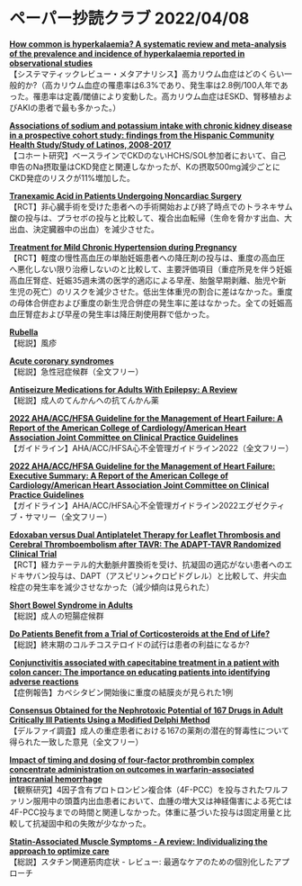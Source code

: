 # ペーパー抄読クラブ 2022/04/08

[**How common is hyperkalaemia? A systematic review and meta-analysis of the prevalence and incidence of hyperkalaemia reported in observational studies**](https://pubmed.ncbi.nlm.nih.gov/35371465/)  
【システマティックレビュー・メタアナリシス】高カリウム血症はどのくらい一般的か?（高カリウム血症の罹患率は6.3%であり、発生率は2.8例/100人年であった。罹患率は定義/閾値により変動した。高カリウム血症はESKD、腎移植およびAKIの患者で最も多かった。）

[**Associations of sodium and potassium intake with chronic kidney disease in a prospective cohort study: findings from the Hispanic Community Health Study/Study of Latinos, 2008-2017**](https://pubmed.ncbi.nlm.nih.gov/35387601/)  
【コホート研究】ベースラインでCKDのないHCHS/SOL参加者において、自己申告のNa摂取量はCKD発症と関連しなかったが、Kの摂取500mg減少ごとにCKD発症のリスクが11%増加した。

[**Tranexamic Acid in Patients Undergoing Noncardiac Surgery**](https://pubmed.ncbi.nlm.nih.gov/35363452/)  
【RCT】非心臓手術を受けた患者への手術開始および終了時点でのトラネキサム酸の投与は、プラセボの投与と比較して、複合出血転帰（生命を脅かす出血、大出血、決定臓器中の出血）を減少させた。

[**Treatment for Mild Chronic Hypertension during Pregnancy**](https://pubmed.ncbi.nlm.nih.gov/35363951/)  
【RCT】軽度の慢性高血圧の単胎妊娠患者への降圧剤の投与は、重度の高血圧へ悪化しない限り治療しないのと比較して、主要評価項目（重症所見を伴う妊娠高血圧腎症、妊娠35週未満の医学的適応による早産、胎盤早期剥離、胎児や新生児の死亡）のリスクを減少させた。低出生体重児の割合に差はなかった。重度の母体合併症および重度の新生児合併症の発生率に差はなかった。全ての妊娠高血圧腎症および早産の発生率は降圧剤使用群で低かった。

[**Rubella**](https://pubmed.ncbi.nlm.nih.gov/35367004/)  
【総説】風疹

[**Acute coronary syndromes**](https://pubmed.ncbi.nlm.nih.gov/35367005/)  
【総説】急性冠症候群（全文フリー）

[**Antiseizure Medications for Adults With Epilepsy: A Review**](https://pubmed.ncbi.nlm.nih.gov/35380580/)  
【総説】成人のてんかんへの抗てんかん薬

[**2022 AHA/ACC/HFSA Guideline for the Management of Heart Failure: A Report of the American College of Cardiology/American Heart Association Joint Committee on Clinical Practice Guidelines**](https://pubmed.ncbi.nlm.nih.gov/35363499/)  
【ガイドライン】AHA/ACC/HFSA心不全管理ガイドライン2022（全文フリー）

[**2022 AHA/ACC/HFSA Guideline for the Management of Heart Failure: Executive Summary: A Report of the American College of Cardiology/American Heart Association Joint Committee on Clinical Practice Guidelines**](https://pubmed.ncbi.nlm.nih.gov/35363500/)  
【ガイドライン】AHA/ACC/HFSA心不全管理ガイドライン2022エグゼクティブ・サマリー（全文フリー）

[**Edoxaban versus Dual Antiplatelet Therapy for Leaflet Thrombosis and Cerebral Thromboembolism after TAVR: The ADAPT-TAVR Randomized Clinical Trial**](https://pubmed.ncbi.nlm.nih.gov/35373583/)  
【RCT】経カテーテル的大動脈弁置換術を受け、抗凝固の適応がない患者へのエドキサバン投与は、DAPT（アスピリン+クロピドグレル）と比較して、弁尖血栓症の発生率を減少させなかった（減少傾向は見られた）

[**Short Bowel Syndrome in Adults**](https://pubmed.ncbi.nlm.nih.gov/35383576/)  
【総説】成人の短腸症候群

[**Do Patients Benefit from a Trial of Corticosteroids at the End of Life?**](https://pubmed.ncbi.nlm.nih.gov/35362799/)  
【総説】終末期のコルチコステロイドの試行は患者の利益になるか?

[**Conjunctivitis associated with capecitabine treatment in a patient with colon cancer: The importance on educating patients into identifying adverse reactions**](https://pubmed.ncbi.nlm.nih.gov/35369809/)  
【症例報告】カペシタビン開始後に重度の結膜炎が見られた1例

[**Consensus Obtained for the Nephrotoxic Potential of 167 Drugs in Adult Critically Ill Patients Using a Modified Delphi Method**](https://pubmed.ncbi.nlm.nih.gov/35389144/)  
【デルファイ調査】成人の重症患者における167の薬剤の潜在的腎毒性について得られた一致した意見（全文フリー）

[**Impact of timing and dosing of four-factor prothrombin complex concentrate administration on outcomes in warfarin-associated intracranial hemorrhage**](https://pubmed.ncbi.nlm.nih.gov/35384000/)  
【観察研究】4因子含有プロトロンビン複合体（4F-PCC）を投与されたワルファリン服用中の頭蓋内出血患者において、血腫の増大又は神経傷害による死亡は4F-PCC投与までの時間と関連しなかった。体重に基づいた投与は固定用量と比較して抗凝固中和の失敗が少なかった。

[**Statin-Associated Muscle Symptoms - A review: Individualizing the approach to optimize care**](https://pubmed.ncbi.nlm.nih.gov/35388918/)  
【総説】スタチン関連筋肉症状 - レビュー: 最適なケアのための個別化したアプローチ